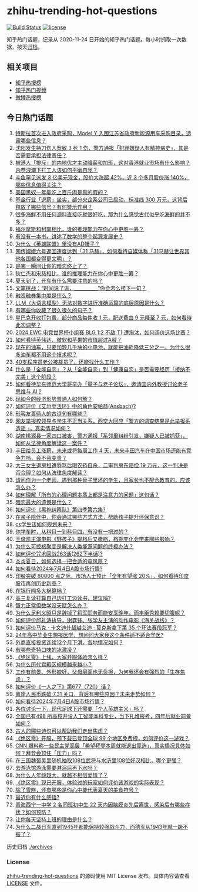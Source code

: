 # zhihu-trending-hot-questions

[![Build Status](https://github.com/justjavac/zhihu-trending-hot-questions/workflows/ci/badge.svg?branch=master)](https://github.com/justjavac/zhihu-trending-hot-questions/actions)
[![license](https://img.shields.io/github/license/justjavac/zhihu-trending-hot-questions)](https://github.com/justjavac/zhihu-trending-hot-questions/blob/master/LICENSE)

知乎热门话题，记录从 2020-11-24
日开始的知乎热门话题。每小时抓取一次数据，按天[归档](./archives)。

## 相关项目

- [知乎热搜榜](https://github.com/justjavac/zhihu-trending-top-search)
- [知乎热门视频](https://github.com/justjavac/zhihu-trending-hot-video)
- [微博热搜榜](https://github.com/justjavac/weibo-trending-hot-search)

## 今日热门话题

<!-- BEGIN -->
<!-- 最后更新时间 Fri Jul 05 2024 05:03:19 GMT+0800 (China Standard Time) -->

1. [特斯拉首次进入政府采购，Model Y 入围江苏省政府新能源用车采购目录，透露哪些信息？](https://www.zhihu.com/question/660696339)
1. [沈阳发生持刀伤人案致 3 死 1 伤，警方通报「犯罪嫌疑人有精神病史」，其是否需要承担法律责任？](https://www.zhihu.com/question/660747446)
1. [被港人「排斥」的内地优才主动降薪和加班，这对香港就业市场有什么影响？内卷浪潮下打工人该如何平衡自我？](https://www.zhihu.com/question/660694126)
1. [斗鱼罕见派发 3 亿美元现金，股价大涨超 42%，近 3 个多月股价涨 140%，哪些信息值得关注？](https://www.zhihu.com/question/660696342)
1. [美国黑奴一年能吃上百斤肉是真的假的？](https://www.zhihu.com/question/645178079)
1. [基金行业「退薪」坐实，部分央企系公司已启动，标准线 300 万元，这背后释放了哪些信号？有何警示作用？](https://www.zhihu.com/question/660710277)
1. [很多海鲜不用任何调料直接吃就很好吃，那为什么感觉古代似乎吃海鲜的并不多？](https://www.zhihu.com/question/659454780)
1. [福尔摩斯和柯南相比，谁的推理能力在你心中更胜一筹？](https://www.zhihu.com/question/660712536)
1. [有没有一本书，讲述了数学的整个起源发展史？](https://www.zhihu.com/question/503239973)
1. [为什么《英雄联盟》里没有AD帽子？](https://www.zhihu.com/question/630382600)
1. [网传嫦娥六号返回速度达到「31 马赫」，如何看待自媒体称「31马赫让世界其他各国都变得更文明」？](https://www.zhihu.com/question/660444936)
1. [是哪一瞬间让你的暗恋终止了？](https://www.zhihu.com/question/495996171)
1. [狄仁杰和宋慈相比，谁的推理能力在你心中更胜一筹？](https://www.zhihu.com/question/660712482)
1. [夏天到了，开车有什么需要注意的吗？](https://www.zhihu.com/question/458396839)
1. [文笔挑战：“时间说了谎，__________”你会怎么接下一句？](https://www.zhihu.com/question/656574130)
1. [融资融券集中度是什么？](https://www.zhihu.com/question/641788299)
1. [LLM（大语言模型）无法对数字进行准确运算的底层原因是什么？](https://www.zhihu.com/question/654932431)
1. [有哪些你收藏了很久很久的句子？](https://www.zhihu.com/question/654044499)
1. [星巴克开收打包费，部分商品每件收 1 元，配送费由 9 元降至 7 元，如何看待此次调整？](https://www.zhihu.com/question/660690969)
1. [2024 EWC 电竞世界杯小组赛 BLG 1:2 不敌 T1 遭淘汰，如何评价这场比赛？](https://www.zhihu.com/question/660752634)
1. [如何看待英伟达、微软和苹果的市值超过A股？](https://www.zhihu.com/question/658293201)
1. [现在的油车，只要加颗几千块的小电池，就能把油耗降低三分之一。为什么很多油车都不用这个技术呢？](https://www.zhihu.com/question/652140838)
1. [40岁程序员老公被裁员了，还能找什么工作？](https://www.zhihu.com/question/629182594)
1. [什么是「全能自恋」？从「全能自恋」到「健康自恋」是否需要经历「接纳不完美」这个阶段？](https://www.zhihu.com/question/660624635)
1. [如何看待华东师范大学将举办「量子与老子论坛」，邀请国内外教授讨论老子思维与 AI？](https://www.zhihu.com/question/660658477)
1. [现如今的经济形势普通人如何解？](https://www.zhihu.com/question/660080827)
1. [如何评价《艾尔登法环》中的角色安帕赫(Ansbach)?](https://www.zhihu.com/question/660211251)
1. [形容友善待人的古诗句有哪些？](https://www.zhihu.com/question/660384484)
1. [网友举报校领导与学生不正当关系，西交大回应「警方的调查结果是此举报系造谣 」，真实情况如何？](https://www.zhihu.com/question/660639236)
1. [湖南桃源县一家四口被害，警方通报「系邻里纠纷引发，嫌疑人已被抓获」，如何从法律角度解读这一案件？](https://www.zhihu.com/question/660687806)
1. [丰田给员工涨薪，未来或将每周工作 4 天，未来丰田汽车在中国市场还能有竞争力吗，会不会变贵？](https://www.zhihu.com/question/660424004)
1. [大三女生退房租遭辱骂后喝农药自杀，二审判房东赔偿 19 万元，这一判决是否合理？如何从法律角度解读？](https://www.zhihu.com/question/660698449)
1. [请问作为一个老师，遇到那种骨子里坏的学生，且家长也不配合教育的，应该怎么办？](https://www.zhihu.com/question/656085377)
1. [如何理解「所有的心理问题本质上都是注意力的问题」这句话？](https://www.zhihu.com/question/660646273)
1. [暗恋最大的遗憾是什么？](https://www.zhihu.com/question/657774450)
1. [如何评价《黑袍纠察队》第四季第六集?](https://www.zhihu.com/question/660733975)
1. [在亲子陪伴中，你会通过哪些方式方法，帮助孩子提升环保意识？](https://www.zhihu.com/question/660508747)
1. [cs学生该如何规划未来？](https://www.zhihu.com/question/660595111)
1. [你学车时，从科目一到科目四，有没有一把过的？](https://www.zhihu.com/question/660457608)
1. [王俊凯主演电影《野孩子》提档后又撤档，档期变化会带来哪些影响？](https://www.zhihu.com/question/660657460)
1. [为什么可控核聚变是解决人类能源问题的终极办法？](https://www.zhihu.com/question/619280168)
1. [如何评价咒术回战263话(262下半话)?](https://www.zhihu.com/question/660704774)
1. [炎炎夏日，如何选择一把合适的电风扇？](https://www.zhihu.com/question/646907646)
1. [如何看待2024年7月4日A股市场行情?](https://www.zhihu.com/question/660688524)
1. [印股突破 80000 点之际，市场人士预计「全年有望涨 20%」，如何看待印度股市再创历史新高？](https://www.zhihu.com/question/660712732)
1. [在银行闯多大祸算祸？](https://www.zhihu.com/question/659830284)
1. [高三复读打算自己边打工边读书，建议吗?](https://www.zhihu.com/question/660704741)
1. [智力正常但数学没天赋怎么办？](https://www.zhihu.com/question/660515418)
1. [为什么足利义昭只是辞掉了将军职务而能安享晚年，而丰臣秀赖要切腹呢？](https://www.zhihu.com/question/620517277)
1. [如何评价邱礼涛执导，谢霆锋、张学友主演的动作电影《海关战线》？](https://www.zhihu.com/question/660178783)
1. [如何评价马克 · 卡文迪什超越艾迪 · 莫克斯拿下第 35 个环法赛段冠军？](https://www.zhihu.com/question/660695376)
1. [24年高中毕业生想报医学，想问问大家我这个条件适不适合学医?](https://www.zhihu.com/question/660509847)
1. [外商直接投资连续12个月下滑，各地情况如何？](https://www.zhihu.com/question/660604810)
1. [有哪些奇特口味的冰激凌？](https://www.zhihu.com/question/25066063)
1. [《绝区零》上线，大家开服体验怎么样？](https://www.zhihu.com/question/660692979)
1. [为什么历代宫殿区规模越来越小？](https://www.zhihu.com/question/22330332)
1. [工作有前景、外形姣好，父母层面也无负担，为何我还会有强烈的「生存焦虑」？](https://www.zhihu.com/question/660302982)
1. [如何评价《一人之下》第677（720）话？](https://www.zhihu.com/question/660720481)
1. [离岸人民币跌破 7.31 关口，背后有哪些原因？未来走势如何？](https://www.zhihu.com/question/660690976)
1. [如何看待2024年7月4日A股市场行情？](https://www.zhihu.com/question/660596204)
1. [各位讨论一下，现代足球下还需要「个人英雄主义」吗？](https://www.zhihu.com/question/659503608)
1. [全国已有498 所高校开设人工智能本科专业，当下扎堆报考，四年后就业前景如何？](https://www.zhihu.com/question/660210563)
1. [古人的哪些诗句可以帮助我们走出焦虑？](https://www.zhihu.com/question/660519219)
1. [《绝区零》开服，预下载已登顶全球 99 个地区免费榜，如何评价这一游戏？](https://www.zhihu.com/question/660688803)
1. [CNN 爆料称一些民主党高层「希望拜登本周就能退出竞选」，真实情况具体如何？拜登会顶住「压力」吗？](https://www.zhihu.com/question/660601133)
1. [在三国魏蜀吴里随机抽取108位武将与水浒里108位好汉相比，哪个更强？](https://www.zhihu.com/question/408868759)
1. [去游泳馆游泳需要淋浴后再下水吗？](https://www.zhihu.com/question/660323865)
1. [为什么人年龄越大，就越不相信爱情了？](https://www.zhihu.com/question/660609164)
1. [《绝区零》现已开服，体验过的玩家如何评价该游戏的实际表现？](https://www.zhihu.com/question/660620336)
1. [除了雪糕，还有哪些是你心中能代表夏天的美食符号？](https://www.zhihu.com/question/656217343)
1. [最近你有什么感悟?](https://www.zhihu.com/question/654865758)
1. [青海西宁一中学 2 名同班初中生 22 天内因脑膜炎先后离世，感染后有哪些症状？如何预防？](https://www.zhihu.com/question/660658890)
1. [让你每天坚持上班的理由是什么？](https://www.zhihu.com/question/660556697)
1. [为什么二战日军直到1945年都能保持较强战斗力，而德军从1943年就一蹶不振了？](https://www.zhihu.com/question/660648265)

<!-- END -->

历史归档 [./archives](./archives)

### License

[zhihu-trending-hot-questions](https://github.com/justjavac/zhihu-trending-hot-questions)
的源码使用 MIT License 发布。具体内容请查看 [LICENSE](./LICENSE) 文件。
